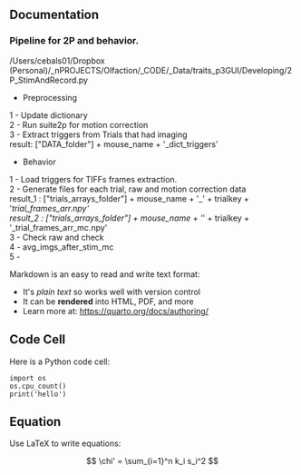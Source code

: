 ## Documentation

### Pipeline for 2P and behavior.
/Users/cebals01/Dropbox (Personal)/_nPROJECTS/Olfaction/_CODE/_Data/traits_p3GUI/Developing/2P_StimAndRecord.py

- Preprocessing

1 - Update dictionary      
2 - Run suite2p for motion correction      
3 - Extract triggers from Trials that had imaging        
    result: ["DATA_folder"] + mouse_name + '_dict_triggers'      

- Behavior      

1 - Load triggers for TIFFs frames extraction.        
2 - Generate files for each trial, raw and motion correction data               
    result_1 : ["trials_arrays_folder"] + mouse_name + '_' + trialkey + '_trial_frames_arr.npy'                           
    result_2 : ["trials_arrays_folder"] + mouse_name + '_' + trialkey + '_trial_frames_arr_mc.npy'                     
3 - Check raw and check             
4 - avg_imgs_after_stim_mc              
5 - 








Markdown is an easy to read and write text format:

- It's _plain text_ so works well with version control
- It can be **rendered** into HTML, PDF, and more
- Learn more at: <https://quarto.org/docs/authoring/>

## Code Cell

Here is a Python code cell:

```{python}
import os
os.cpu_count()
print('hello')
```

## Equation

Use LaTeX to write equations:

$$
\chi' = \sum_{i=1}^n k_i s_i^2
$$
